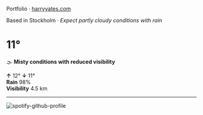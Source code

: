 Portfolio · [harryyates.com](https://harryyates.com)

<!-- WEATHER_START -->
Based in Stockholm · *Expect partly cloudy conditions with rain*

# 11°
🌫️ **Misty conditions with reduced visibility**

**↑** 12° **↓** 11°  
**Rain** 98%  
**Visibility** 4.5 km

---
<!-- WEATHER_END -->

<p align="left">
  <a>
    <img src="https://spotify-github-profile.kittinanx.com/api/view?uid=bigbello&cover_image=true&theme=natemoo-re&show_offline=true&background_color=121212&interchange=false&bar_color=53b14f&bar_color_cover=false" alt="spotify-github-profile">
  </a>
</p>